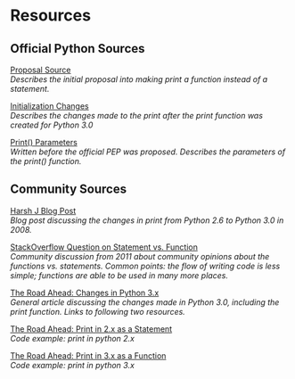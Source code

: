 Resources
==========

Official Python Sources
--------------------------
<a href="http://www.python.org/dev/peps/pep-3105/">Proposal Source</a>
<br>*Describes the initial proposal into making print a function instead of a statement.*

<a href="http://docs.python.org/3.0/whatsnew/3.0.html">Initialization Changes</a>
<br>*Describes the changes made to the print after the print function was created for Python 3.0*

<a href="http://mail.python.org/pipermail/python-3000/2006-November/004485.html">Print() Parameters</a>
<br>*Written before the official PEP was proposed. Describes the parameters of the print() function.*

Community Sources
--------------------
<a href="http://www.harshj.com/2008/12/09/the-new-print-function-in-python-3/">Harsh J Blog Post</a>
<br>*Blog post discussing the changes in print from Python 2.6 to Python 3.0 in 2008.*

<a href="http://stackoverflow.com/questions/6239887/the-new-print-function-in-python-3-x">StackOverflow Question on Statement vs. Function</a>
<br>*Community discussion from 2011 about community opinions about the functions vs. statements. Common points: the flow of writing code is less simple; functions are able to be used in many more places.*

<a href="http://www.wellho.net/mouth/1791_The-road-ahead-Python-3.html">The Road Ahead: Changes in Python 3.x</a>
<br>*General article discussing the changes made in Python 3.0, including the print function. Links to following two resources.*

<a href="http://www.wellho.net/resources/ex.php4?item=y300/print_2.py">The Road Ahead: Print in 2.x as a Statement</a>
<br>*Code example: print in python 2.x*

<a href="http://www.wellho.net/resources/ex.php4?item=y300/print_3.py">The Road Ahead: Print in 3.x as a Function</a>
<br>*Code example: print in python 3.x*
